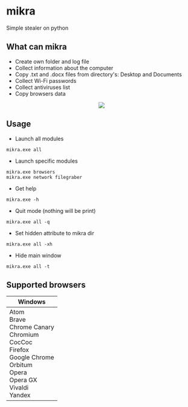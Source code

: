 __mikra__
===
Simple stealer on python

What can mikra
----
* Сreate own folder and log file
* Сollect information about the computer
* Copy .txt and .docx files from directory's: Desktop and Documents
* Collect Wi-Fi passwords
* Collect antiviruses list
* Copy browsers data

<p align="center">
  <img src="https://user-images.githubusercontent.com/78678868/113387634-22a49e00-93a6-11eb-9f7d-5bf6955439a4.png">
</p>

Usage
----
* Launch all modules
```
mikra.exe all
```
* Launch specific modules
```
mikra.exe browsers
mikra.exe network filegraber
```
* Get help
```
mikra.exe -h
```
* Quit mode (nothing will be print)
```
mikra.exe all -q
```
* Set hidden attribute to mikra dir
```
mikra.exe all -xh
```
* Hide main window
```
mikra.exe all -t
```

Supported browsers
----
| Windows |
|---------|
| Atom<br> Brave<br> Chrome Canary<br> Chromium<br> CocCoc<br> Firefox<br> Google Chrome<br> Orbitum<br> Opera<br> Opera GX<br> Vivaldi<br> Yandex
